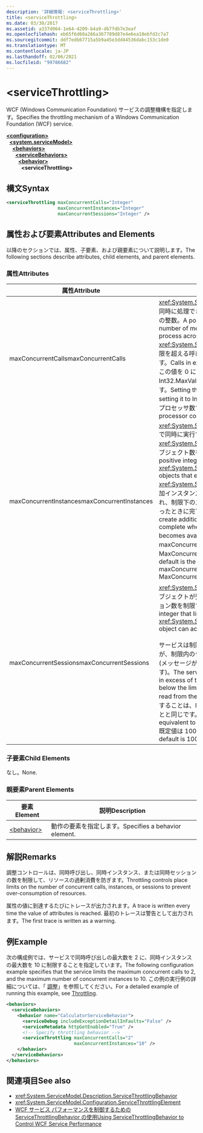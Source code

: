 ```yaml
---
description: '詳細情報: <serviceThrottling>'
title: <serviceThrottling>
ms.date: 03/30/2017
ms.assetid: a337d064-1e64-4209-b4a9-db7fdb7e3eaf
ms.openlocfilehash: eb65f6d60a266a367789d87e4e6ea10ebfd2c7a7
ms.sourcegitcommit: ddf7edb67715a5b9a45e3dd44536dabc153c1de0
ms.translationtype: MT
ms.contentlocale: ja-JP
ms.lasthandoff: 02/06/2021
ms.locfileid: "99786682"
---
```

# \<serviceThrottling>

<span data-ttu-id="dd6a3-102">WCF (Windows Communication Foundation) サービスの調整機構を指定します。</span><span class="sxs-lookup"><span data-stu-id="dd6a3-102">Specifies the throttling mechanism of a Windows Communication Foundation (WCF) service.</span></span>  
  
[**\<configuration>**](../configuration-element.md)\
&nbsp;&nbsp;[**\<system.serviceModel>**](system-servicemodel.md)\
&nbsp;&nbsp;&nbsp;&nbsp;[**\<behaviors>**](behaviors.md)\
&nbsp;&nbsp;&nbsp;&nbsp;&nbsp;&nbsp;[**\<serviceBehaviors>**](servicebehaviors.md)\
&nbsp;&nbsp;&nbsp;&nbsp;&nbsp;&nbsp;&nbsp;&nbsp;[**\<behavior>**](behavior-of-servicebehaviors.md)\
&nbsp;&nbsp;&nbsp;&nbsp;&nbsp;&nbsp;&nbsp;&nbsp;&nbsp;&nbsp;**\<serviceThrottling>**  
  
## <a name="syntax"></a><span data-ttu-id="dd6a3-103">構文</span><span class="sxs-lookup"><span data-stu-id="dd6a3-103">Syntax</span></span>  
  
```xml  
<serviceThrottling maxConcurrentCalls="Integer"
                   maxConcurrentInstances="Integer"
                   maxConcurrentSessions="Integer" />
```  
  
## <a name="attributes-and-elements"></a><span data-ttu-id="dd6a3-104">属性および要素</span><span class="sxs-lookup"><span data-stu-id="dd6a3-104">Attributes and Elements</span></span>  

 <span data-ttu-id="dd6a3-105">以降のセクションでは、属性、子要素、および親要素について説明します。</span><span class="sxs-lookup"><span data-stu-id="dd6a3-105">The following sections describe attributes, child elements, and parent elements.</span></span>  
  
### <a name="attributes"></a><span data-ttu-id="dd6a3-106">属性</span><span class="sxs-lookup"><span data-stu-id="dd6a3-106">Attributes</span></span>  
  
|<span data-ttu-id="dd6a3-107">属性</span><span class="sxs-lookup"><span data-stu-id="dd6a3-107">Attribute</span></span>|<span data-ttu-id="dd6a3-108">説明</span><span class="sxs-lookup"><span data-stu-id="dd6a3-108">Description</span></span>|  
|---------------|-----------------|  
|<span data-ttu-id="dd6a3-109">maxConcurrentCalls</span><span class="sxs-lookup"><span data-stu-id="dd6a3-109">maxConcurrentCalls</span></span>|<span data-ttu-id="dd6a3-110"><xref:System.ServiceModel.ServiceHost> で同時に処理できるメッセージ数を制限する正の整数。</span><span class="sxs-lookup"><span data-stu-id="dd6a3-110">A positive integer that limits the number of messages that currently process across a <xref:System.ServiceModel.ServiceHost>.</span></span> <span data-ttu-id="dd6a3-111">制限を超える呼び出しはキューに格納されます。</span><span class="sxs-lookup"><span data-stu-id="dd6a3-111">Calls in excess of the limit are queued.</span></span> <span data-ttu-id="dd6a3-112">この値を 0 に設定することは、Int32.MaxValue に設定することと同じです。</span><span class="sxs-lookup"><span data-stu-id="dd6a3-112">Setting this value to 0 is equivalent to setting it to Int32.MaxValue.</span></span> <span data-ttu-id="dd6a3-113">既定値は 16 x プロセッサ数です。</span><span class="sxs-lookup"><span data-stu-id="dd6a3-113">The default is 16 \* processor count.</span></span>|  
|<span data-ttu-id="dd6a3-114">maxConcurrentInstances</span><span class="sxs-lookup"><span data-stu-id="dd6a3-114">maxConcurrentInstances</span></span>|<span data-ttu-id="dd6a3-115"><xref:System.ServiceModel.InstanceContext> で同時に実行できる <xref:System.ServiceModel.ServiceHost> オブジェクト数を制限する正の整数。</span><span class="sxs-lookup"><span data-stu-id="dd6a3-115">A positive integer that limits the number of <xref:System.ServiceModel.InstanceContext> objects that execute at one time across a <xref:System.ServiceModel.ServiceHost>.</span></span> <span data-ttu-id="dd6a3-116">追加インスタンスの作成要求は、キューに置かれ、制限下のスロットが利用できるようになったときに完了されます。</span><span class="sxs-lookup"><span data-stu-id="dd6a3-116">Requests to create additional instances are queued and complete when a slot below the limit becomes available.</span></span> <span data-ttu-id="dd6a3-117">既定値は maxConcurrentSessions と MaxConcurrentCalls の合計です。</span><span class="sxs-lookup"><span data-stu-id="dd6a3-117">The default is the sum of maxConcurrentSessions and MaxConcurrentCalls</span></span>|  
|<span data-ttu-id="dd6a3-118">maxConcurrentSessions</span><span class="sxs-lookup"><span data-stu-id="dd6a3-118">maxConcurrentSessions</span></span>|<span data-ttu-id="dd6a3-119"><xref:System.ServiceModel.ServiceHost> オブジェクトが受け入れることのできるセッション数を制限する正の整数。</span><span class="sxs-lookup"><span data-stu-id="dd6a3-119">A positive integer that limits the number of sessions a <xref:System.ServiceModel.ServiceHost> object can accept.</span></span><br /><br /> <span data-ttu-id="dd6a3-120">サービスは制限を超える接続を受け入れますが、制限内のチャネルだけがアクティブです (メッセージがチャネルから読み取られます)。</span><span class="sxs-lookup"><span data-stu-id="dd6a3-120">The service will accept connections in excess of the limit, but only the channels below the limit are active (messages are read from the channel).</span></span> <span data-ttu-id="dd6a3-121">この値を 0 に設定することは、Int32.MaxValue に設定することと同じです。</span><span class="sxs-lookup"><span data-stu-id="dd6a3-121">Setting this value to 0 is equivalent to setting it to Int32.MaxValue.</span></span> <span data-ttu-id="dd6a3-122">既定値は 100 x プロセッサ数です。</span><span class="sxs-lookup"><span data-stu-id="dd6a3-122">The default is 100 \* processor count.</span></span>|  
  
### <a name="child-elements"></a><span data-ttu-id="dd6a3-123">子要素</span><span class="sxs-lookup"><span data-stu-id="dd6a3-123">Child Elements</span></span>  

 <span data-ttu-id="dd6a3-124">なし。</span><span class="sxs-lookup"><span data-stu-id="dd6a3-124">None.</span></span>  
  
### <a name="parent-elements"></a><span data-ttu-id="dd6a3-125">親要素</span><span class="sxs-lookup"><span data-stu-id="dd6a3-125">Parent Elements</span></span>  
  
|<span data-ttu-id="dd6a3-126">要素</span><span class="sxs-lookup"><span data-stu-id="dd6a3-126">Element</span></span>|<span data-ttu-id="dd6a3-127">説明</span><span class="sxs-lookup"><span data-stu-id="dd6a3-127">Description</span></span>|  
|-------------|-----------------|  
|[\<behavior>](behavior-of-endpointbehaviors.md)|<span data-ttu-id="dd6a3-128">動作の要素を指定します。</span><span class="sxs-lookup"><span data-stu-id="dd6a3-128">Specifies a behavior element.</span></span>|  
  
## <a name="remarks"></a><span data-ttu-id="dd6a3-129">解説</span><span class="sxs-lookup"><span data-stu-id="dd6a3-129">Remarks</span></span>  

 <span data-ttu-id="dd6a3-130">調整コントロールは、同時呼び出し、同時インスタンス、または同時セッションの数を制限して、リソースの過剰消費を防ぎます。</span><span class="sxs-lookup"><span data-stu-id="dd6a3-130">Throttling controls place limits on the number of concurrent calls, instances, or sessions to prevent over-consumption of resources.</span></span>  
  
 <span data-ttu-id="dd6a3-131">属性の値に到達するたびにトレースが出力されます。</span><span class="sxs-lookup"><span data-stu-id="dd6a3-131">A trace is written every time the value of attributes is reached.</span></span> <span data-ttu-id="dd6a3-132">最初のトレースは警告として出力されます。</span><span class="sxs-lookup"><span data-stu-id="dd6a3-132">The first trace is written as a warning.</span></span>  
  
## <a name="example"></a><span data-ttu-id="dd6a3-133">例</span><span class="sxs-lookup"><span data-stu-id="dd6a3-133">Example</span></span>  

 <span data-ttu-id="dd6a3-134">次の構成例では、サービスで同時呼び出しの最大数を 2 に、同時インスタンスの最大数を 10 に制限することを指定しています。</span><span class="sxs-lookup"><span data-stu-id="dd6a3-134">The following configuration example specifies that the service limits the maximum concurrent calls to 2, and the maximum number of concurrent instances to 10.</span></span> <span data-ttu-id="dd6a3-135">この例の実行例の詳細については、「 [調整](../../../wcf/samples/throttling.md)」を参照してください。</span><span class="sxs-lookup"><span data-stu-id="dd6a3-135">For a detailed example of running this example, see [Throttling](../../../wcf/samples/throttling.md).</span></span>  
  
```xml  
<behaviors>
  <serviceBehaviors>
    <behavior name="CalculatorServiceBehavior">
      <serviceDebug includeExceptionDetailInFaults="False" />
      <serviceMetadata httpGetEnabled="True" />
      <!-- Specify throttling behavior -->
      <serviceThrottling maxConcurrentCalls="2"
                         maxConcurrentInstances="10" />
    </behavior>
  </serviceBehaviors>
</behaviors>
```  
  
## <a name="see-also"></a><span data-ttu-id="dd6a3-136">関連項目</span><span class="sxs-lookup"><span data-stu-id="dd6a3-136">See also</span></span>

- <xref:System.ServiceModel.Description.ServiceThrottlingBehavior>
- <xref:System.ServiceModel.Configuration.ServiceThrottlingElement>
- [<span data-ttu-id="dd6a3-137">WCF サービス パフォーマンスを制御するための ServiceThrottlingBehavior の使用</span><span class="sxs-lookup"><span data-stu-id="dd6a3-137">Using ServiceThrottlingBehavior to Control WCF Service Performance</span></span>](../../../wcf/feature-details/using-servicethrottlingbehavior-to-control-wcf-service-performance.md)
